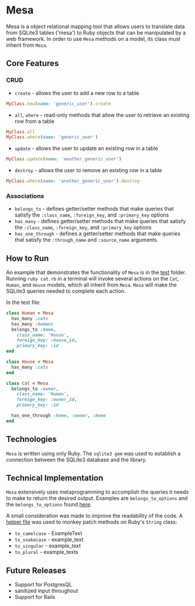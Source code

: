 # Mesa

Mesa is a object relational mapping tool that allows users to translate
data from SQLite3 tables ('mesa') to Ruby objects that can be manipulated
by a web framework. In order to use `Mesa` methods on a model, its class
must inherit from `Mesa`.

## Core Features

### CRUD
* `create` - allows the user to add a new row to a table
```ruby
MyClass.new(name: 'generic_user').create
```
* `all`, `where` - read-only methods that allow the user to retrieve
an existing row from a table
```ruby
MyClass.all
MyClass.where(name: 'generic_user')
```
* `update` - allows the user to update an existing row in a table
```ruby
MyClass.update(name: 'another_generic_user')
```
* `destroy` - allows the user to remove an existing row in a table
```ruby
MyClass.where(name: 'another_generic_user').destroy
```

### Associations
* `belongs_to` - defines getter/setter methods that make queries that
satisfy the `:class_name`, `:foreign_key`, and `:primary_key` options
* `has_many` - defines getter/setter methods that make queries that
satisfy the `:class_name`, `:foreign_key`, and `:primary_key` options
* `has_one_through` - defines a getter/setter methods that make queries that
satisfy the `:through_name` and `:source_name` arguments.

## How to Run

An example that demonstrates the functionality of `Mesa` is in the
[test](./test/) folder. Running `ruby cat.rb` in a terminal will
invoke several actions on the `Cat`, `Human`, and `House` models,
which all inherit from `Mesa`. `Mesa` will make the SQLite3 queries
needed to complete each action.

In the test file:

```ruby
class Human < Mesa
  has_many :cats
  has_many :humans
  belongs_to :home,
    class_name: 'House',
    foreign_key: :house_id,
    primary_key: :id
end

class House < Mesa
  has_many :cats
end

class Cat < Mesa
  belongs_to :owner,
    class_name: 'Human',
    foreign_key: :owner_id,
    primary_key: :id

  has_one_through :home, :owner, :home
end
```

## Technologies

`Mesa` is written using only Ruby. The `sqlite3 gem` was used to
establish a connection between the SQLite3 database and the library.

## Technical Implementation

`Mesa` extensively uses metaprogramming to accomplish the queries it
needs to make to return the desired output. Examples are `belongs_to_options`
and the `belongs_to_options` found [here](./lib/options).

A small consideration was made to improve the readability of the code.
A [helper file](./lib/options/active_support_helpers) was used to monkey
patch methods on Ruby's `String` class:
* `to_camelcase` - ExampleText
* `to_snakecase` - example_text
* `to_singular` - example_text
* `to_plural` - example_texts

## Future Releases

* Support for PostgresQL
* sanitized input throughout
* Support for Rails
